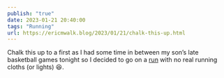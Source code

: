 ```yaml
---
publish: "true"
date: 2023-01-21 20:40:00
tags: "Running"
url: https://ericmwalk.blog/2023/01/21/chalk-this-up.html
---
```


Chalk this up to a first as I had some time in between my son’s late basketball games tonight so I decided to go on a [run](http://www.strava.com/activities/8430670614) with no real running cloths (or lights) 😆.